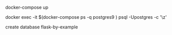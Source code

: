 
docker-compose up

docker exec -it $(docker-compose ps -q postgres9 ) psql -Upostgres -c '\z'

create database flask-by-example